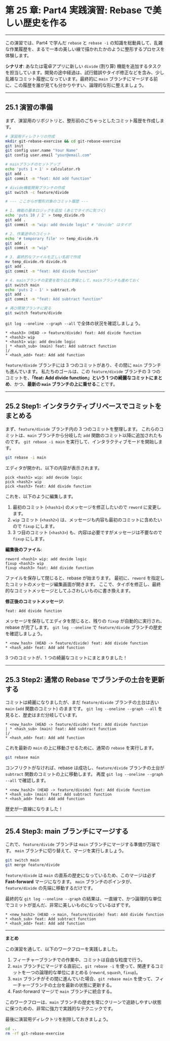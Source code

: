 # 第 25 章: Part4 実践演習: Rebase で美しい歴史を作る

---

この演習では、Part4 で学んだ `rebase` と `rebase -i` の知識を総動員して、乱雑な作業履歴を、まるで一本の美しい線で描かれたかのように整形するプロセスを体験します。

**シナリオ**:
あなたは電卓アプリに新しい `divide` (割り算) 機能を追加するタスクを担当しています。開発の途中経過は、試行錯誤やタイポ修正などを含み、少し乱雑なコミット履歴になっています。最終的に `main` ブランチにマージする前に、この履歴を誰が見ても分かりやすい、論理的な形に整えましょう。

---
## 25.1 演習の準備

まず、演習用のリポジトリと、整形前のごちゃっとしたコミット履歴を作成します。

```bash
# 演習用ディレクトリの作成
mkdir git-rebase-exercise && cd git-rebase-exercise
git init
git config user.name "Your Name"
git config user.email "your@email.com"

# mainブランチのセットアップ
echo 'puts 1 + 1' > calculator.rb
git add .
git commit -m "feat: Add add function"

# divide機能開発ブランチの作成
git switch -c feature/divide

# --- ここからが整形対象のコミット履歴 ---

# 1. 機能の基本ロジックを追加 (あとでタイポに気づく)
echo 'puts 10 / 2' > temp_divide.rb
git add .
git commit -m "wip: add devide logic" # "devide" はタイポ

# 2. 作業途中のコミット
echo '# temporary file' >> temp_divide.rb
git add .
git commit -m "wip"

# 3. 最終的なファイルを正しい名前で作成
mv temp_divide.rb divide.rb
git add .
git commit -m "feat: Add divide function"

# 4. mainブランチの変更を取り込む準備として、mainブランチも進めておく
git switch main
echo 'puts 2 - 1' > subtract.rb
git add .
git commit -m "feat: Add subtract function"

# 再び開発ブランチに戻る
git switch feature/divide
```

`git log --oneline --graph --all` で全体の状況を確認しましょう。
```
* <hash3> (HEAD -> feature/divide) feat: Add divide function
* <hash2> wip
* <hash1> wip: add devide logic
| * <hash_sub> (main) feat: Add subtract function
|/
* <hash_add> feat: Add add function
```
`feature/divide` ブランチには 3 つのコミットがあり、その間に `main` ブランチも進んでいます。
私たちのゴールは、この `feature/divide` ブランチの 3 つのコミットを、**「feat: Add divide function」という 1 つの綺麗なコミットにまとめ**、かつ、**最新の `main` ブランチの上に乗せる**ことです。

---
## 25.2 Step1: インタラクティブリベースでコミットをまとめる

まず、`feature/divide` ブランチ内の 3 つのコミットを整理します。
これらのコミットは、`main` ブランチから分岐した `add` 関数のコミット以降に追加されたものです。
`git rebase -i main` を実行して、インタラクティブモードを開始します。

```bash
git rebase -i main
```

エディタが開かれ、以下の内容が表示されます。
```
pick <hash1> wip: add devide logic
pick <hash2> wip
pick <hash3> feat: Add divide function
```

これを、以下のように編集します。
1.  最初のコミット (`<hash1>`) のメッセージを修正したいので `reword` に変更します。
2.  `wip` コミット (`<hash2>`) は、メッセージも内容も最初のコミットに含めたいので `fixup` にします。
3.  3 つ目のコミット (`<hash3>`) も、内容は必要ですがメッセージは不要なので `fixup` にします。

**編集後のファイル**:
```
reword <hash1> wip: add devide logic
fixup <hash2> wip
fixup <hash3> feat: Add divide function
```

ファイルを保存して閉じると、rebase が始まります。
最初に、`reword` を指定したコミットのメッセージ編集画面が開きます。
ここで、タイポを修正し、最終的なコミットメッセージとしてふさわしいものに書き換えます。

**修正後のコミットメッセージ**:
```
feat: Add divide function
```

メッセージを保存してエディタを閉じると、残りの `fixup` が自動的に実行され、rebase が完了します。
`git log --oneline` で `feature/divide` ブランチの歴史を確認しましょう。
```
* <new_hash> (HEAD -> feature/divide) feat: Add divide function
* <hash_add> feat: Add add function
```
3 つのコミットが、1 つの綺麗なコミットにまとまりました！

---
## 25.3 Step2: 通常の Rebase でブランチの土台を更新する

コミットは綺麗になりましたが、まだ `feature/divide` ブランチの土台は古い `main` (`add` 関数のコミット) のままです。
`git log --oneline --graph --all` を見ると、歴史はまだ分岐しています。

```
* <new_hash> (HEAD -> feature/divide) feat: Add divide function
| * <hash_sub> (main) feat: Add subtract function
|/
* <hash_add> feat: Add add function
```

これを最新の `main` の上に移動させるために、通常の `rebase` を実行します。

```bash
git rebase main
```

コンフリクトがなければ、rebase は成功し、`feature/divide` ブランチの土台が `subtract` 関数のコミットの上に移動します。
再度 `git log --oneline --graph --all` で確認します。
```
* <new_hash2> (HEAD -> feature/divide) feat: Add divide function
* <hash_sub> (main) feat: Add subtract function
* <hash_add> feat: Add add function
```
歴史が一直線になりました！

---
## 25.4 Step3: main ブランチにマージする

これで、`feature/divide` ブランチは `main` ブランチにマージする準備が万端です。
`main` ブランチに切り替えて、マージを実行しましょう。

```bash
git switch main
git merge feature/divide
```

`feature/divide` は `main` の直系の歴史になっているため、このマージは必ず **Fast-forward** マージになります。
`main` ブランチのポインタが、`feature/divide` の先端に移動するだけです。

最終的な `git log --oneline --graph` の結果は、一直線で、かつ論理的な単位でコミットが並んだ、非常に美しいものになっているはずです。
```
* <new_hash2> (HEAD -> main, feature/divide) feat: Add divide function
* <hash_sub> feat: Add subtract function
* <hash_add> feat: Add add function
```

---
**まとめ**

この演習を通して、以下のワークフローを実践しました。
1.  フィーチャーブランチでの作業中、コミットは自由な粒度で行う。
2.  `main` ブランチにマージする直前に、`git rebase -i` を使って、関連するコミットを一つの論理的な単位にまとめる (`reword`, `squash`, `fixup`)。
3.  `main` ブランチがその間に進んでいた場合、`git rebase main` を使って、フィーチャーブランチの土台を最新の状態に更新する。
4.  Fast-forward マージで `main` ブランチに統合する。

このワークフローは、`main` ブランチの歴史を常にクリーンで追跡しやすい状態に保つための、非常に強力で実践的なテクニックです。

最後に演習用ディレクトリを削除しておきましょう。
```bash
cd ..
rm -rf git-rebase-exercise
```
